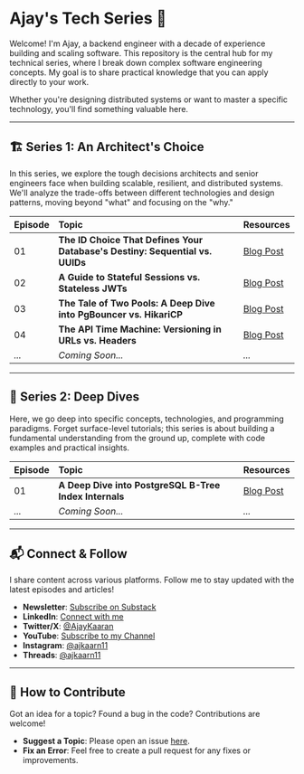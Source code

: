 # Ajay's Tech Series 🚀

Welcome! I'm Ajay, a backend engineer with a decade of experience building and scaling software. This repository is the central hub for my technical series, where I break down complex software engineering concepts. My goal is to share practical knowledge that you can apply directly to your work.

Whether you're designing distributed systems or want to master a specific technology, you'll find something valuable here.

---

## 🏗️ Series 1: An Architect's Choice

In this series, we explore the tough decisions architects and senior engineers face when building scalable, resilient, and distributed systems. We'll analyze the trade-offs between different technologies and design patterns, moving beyond "what" and focusing on the "why."

| Episode | Topic | Resources |
| :--- | :--- | :--- |
| 01 | **The ID Choice That Defines Your Database's Destiny: Sequential vs. UUIDs** | [Blog Post](https://ajaykaarangupta.substack.com/p/an-architects-choice-01-the-id-choice) |
| 02 | **A Guide to Stateful Sessions vs. Stateless JWTs** | [Blog Post](https://ajaykaarangupta.substack.com/p/an-architects-choice-01-the-id-choice) |
| 03 | **The Tale of Two Pools: A Deep Dive into PgBouncer vs. HikariCP** | [Blog Post](https://ajaykaarangupta.substack.com/p/an-architects-choice-03-the-tale) |
| 04 | **The API Time Machine: Versioning in URLs vs. Headers** | [Blog Post](https://ajaykaarangupta.substack.com/p/an-architects-choice-04-the-api-time) |
| *...* | *Coming Soon...* | *...* |


---

## 🔬 Series 2: Deep Dives

Here, we go deep into specific concepts, technologies, and programming paradigms. Forget surface-level tutorials; this series is about building a fundamental understanding from the ground up, complete with code examples and practical insights.

| Episode | Topic | Resources |
| :--- | :--- | :--- |
| 01 | **A Deep Dive into PostgreSQL B-Tree Index Internals** | [Blog Post](https://ajaykaarangupta.substack.com/p/deep-dive-01-a-deep-dive-into-postgresql) |
| *...* | *Coming Soon...* | *...* |

---

## 📬 Connect & Follow

I share content across various platforms. Follow me to stay updated with the latest episodes and articles!

* **Newsletter**: [Subscribe on Substack](YOUR_SUBSTACK_LINK)
* **LinkedIn**: [Connect with me](https://www.linkedin.com/in/ajay-kaaran-gupta/)
* **Twitter/X**: [@AjayKaaran](https://x.com/AjayKaaran)
* **YouTube**: [Subscribe to my Channel](https://www.youtube.com/@Cimulink)
* **Instagram**: [@ajkaarn11](https://www.instagram.com/ajkaarn11/)
* **Threads**: [@ajkaarn11](https://www.threads.com/ajkaarn11)

---

## 🤝 How to Contribute

Got an idea for a topic? Found a bug in the code? Contributions are welcome!

* **Suggest a Topic**: Please open an issue [here](https://github.com/SimpleAjax/ajay-tech-series/issues/new?template=topic-suggestion.yml).
* **Fix an Error**: Feel free to create a pull request for any fixes or improvements.
